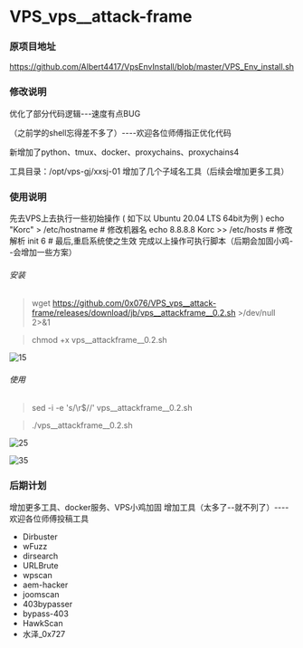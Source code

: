 # VPS_vps__attack-frame

###   原项目地址
https://github.com/Albert4417/VpsEnvInstall/blob/master/VPS_Env_install.sh

###   修改说明
优化了部分代码逻辑---速度有点BUG

（之前学的shell忘得差不多了）----欢迎各位师傅指正优化代码

新增加了python、tmux、docker、proxychains、proxychains4

工具目录：/opt/vps-gj/xxsj-01
增加了几个子域名工具（后续会增加更多工具）

###  使用说明  
先去VPS上去执行一些初始操作 ( 如下以 Ubuntu 20.04 LTS 64bit为例 )
echo "Korc" > /etc/hostname           # 修改机器名 
echo 8.8.8.8 Korc >> /etc/hosts       # 修改解析
 init 6                                # 最后,重启系统使之生效
完成以上操作可执行脚本（后期会加固小鸡--会增加一些方案）


###### 安装
> wget https://github.com/0x076/VPS_vps__attack-frame/releases/download/jb/vps__attackframe__0.2.sh >/dev/null 2>&1

> chmod +x vps__attackframe__0.2.sh


![15](https://user-images.githubusercontent.com/106065628/173067953-5efaf4e8-8d84-461b-a1b8-35542a1d62d9.png)


###### 使用
> sed -i -e 's/\r$//' vps__attackframe__0.2.sh

> ./vps__attackframe__0.2.sh


![25](https://user-images.githubusercontent.com/106065628/173067967-4ba72412-155e-4fbf-8800-a7d07ef42880.png)

![35](https://user-images.githubusercontent.com/106065628/173079760-ff42ab19-7c4c-43dd-8c2f-d1d5de5d488e.PNG)

###   后期计划

增加更多工具、docker服务、VPS小鸡加固
增加工具（太多了--就不列了）----欢迎各位师傅投稿工具

* Dirbuster
* wFuzz
* dirsearch
* URLBrute
* wpscan
* aem-hacker
* joomscan
* 403bypasser 
* bypass-403
* HawkScan
* 水泽_0x727
